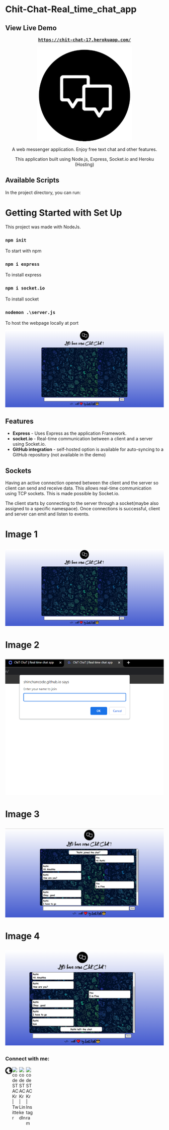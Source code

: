 # Chit-Chat-Real_time_chat_app

## View Live Demo
<pre><center><a href="https://chit-chat-17.herokuapp.com/"><b>https://chit-chat-17.herokuapp.com/</b></a></center></pre>

<p align="center">
  <img src="https://github.com/shinchancode/Chit-Chat-Real_time_chat_app/blob/main/js/logo.png" height="300px">
</p>

<p align="center">A web messenger application. Enjoy free text chat and other features.</p>
<p align="center">This application built using Node.js, Express, Socket.io and Heroku (Hosting)</p>

## Available Scripts

In the project directory, you can run:

# Getting Started with Set Up

This project was made with NodeJs.

### `npm init`

To start with npm

### `npm i express`

To install express

### `npm i socket.io`

To install socket

### `nodemon .\server.js`

To host the webpage locally at port

![Screenshot](https://github.com/shinchancode/Chit-Chat-Real_time_chat_app/blob/main/js/1.png)

## Features

- **Express** - Uses Express as the application Framework.
- **socket.io** - Real-time communication between a client and a server using Socket.io.
- **GitHub integration** - self-hosted option is available for auto-syncing to a GitHub repository (not available in the demo)

## Sockets

Having an active connection opened between the client and the server so client can send and receive data. This allows real-time communication using TCP sockets. This is made possible by Socket.io.

The client starts by connecting to the server through a socket(maybe also assigned to a specific namespace). Once connections is successful, client and server can emit and listen to events.

##
# Image 1
##
![Screenshot](https://github.com/shinchancode/Chit-Chat-Real_time_chat_app/blob/main/js/1.png)
##
# Image 2
##
![Screenshot](https://github.com/shinchancode/Chit-Chat-Real_time_chat_app/blob/main/js/2.png)
##
# Image 3
##
![Screenshot](https://github.com/shinchancode/Chit-Chat-Real_time_chat_app/blob/main/js/3.png)
##
# Image 4
##
![Screenshot](https://github.com/shinchancode/Chit-Chat-Real_time_chat_app/blob/main/js/4.png)
##

### Connect with me:

[<img align="left" alt="codeSTACKr.com" width="22px" src="https://raw.githubusercontent.com/iconic/open-iconic/master/svg/globe.svg" />][website]
[<img align="left" alt="codeSTACKr | Twitter" width="22px" src="https://cdn.jsdelivr.net/npm/simple-icons@v3/icons/twitter.svg" />][twitter]
[<img align="left" alt="codeSTACKr | LinkedIn" width="22px" src="https://cdn.jsdelivr.net/npm/simple-icons@v3/icons/linkedin.svg" />][linkedin]
[<img align="left" alt="codeSTACKr | Instagram" width="22px" src="https://cdn.jsdelivr.net/npm/simple-icons@v3/icons/instagram.svg" />][instagram]

<br />

[website]: https://shinchancode.github.io/React-Portfolio/
[twitter]: https://twitter.com/CodeShinchan
[instagram]: https://www.instagram.com/shinchann_code/
[linkedin]: https://www.linkedin.com/in/aarti-rathi-a6031814b/
##
